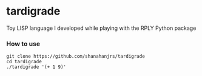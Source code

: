 # tardigrade
Toy LISP language I developed while playing with the RPLY Python package

### How to use
```
git clone https://github.com/shanahanjrs/tardigrade
cd tardigrade
./tardigrade '(+ 1 9)'
```
